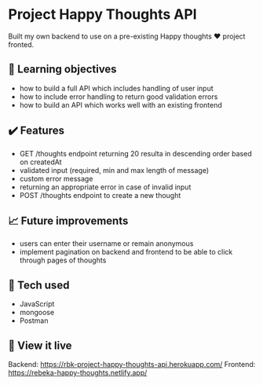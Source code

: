 # Project Happy Thoughts API 

Built my own backend to use on a pre-existing Happy thoughts :heart: project fronted. 

## :brain: Learning objectives
- how to build a full API which includes handling of user input
- how to include error handling to return good validation errors
- how to build an API which works well with an existing frontend

## :heavy_check_mark: Features
- GET /thoughts endpoint returning 20 resulta in descending order based on createdAt
- validated input (required, min and max length of message)
- custom error message
- returning an appropriate error in case of invalid input
- POST /thoughts endpoint to create a new thought

## :chart_with_upwards_trend: Future improvements
- users can enter their username or remain anonymous
- implement pagination on backend and frontend to be able to click through pages of thoughts

## :robot: Tech used 
- JavaScript
- mongoose
- Postman

## :eyes: View it live
Backend: https://rbk-project-happy-thoughts-api.herokuapp.com/ 
Frontend: https://rebeka-happy-thoughts.netlify.app/ 